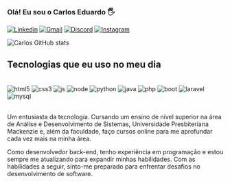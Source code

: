 ### Olá! Eu sou o Carlos Eduardo 🖐️

[![Linkedin](https://img.shields.io/badge/LinkedIn-0077B5?style=for-the-badge&logo=linkedin&logoColor=white)](https://www.linkedin.com/in/carlos-eduardo-de-abreu-francesquini-101833286/)
[![Gmail](https://img.shields.io/badge/Gmail-D14836?style=for-the-badge&logo=gmail&logoColor=white)](carlos.francesquini@gmail.com)
[![Discord](https://img.shields.io/badge/Discord-7289DA?style=for-the-badge&logo=discord&logoColor=white)](Discordapp.com/users/613520987312619542)
[![Instagram](https://img.shields.io/badge/Instagram-E4405F?style=for-the-badge&logo=instagram&logoColor=white)](https://www.instagram.com/carlos_francesquini/)

![Carlos GitHub stats](https://github-readme-stats.vercel.app/api?username=carlao03&show_icons=true&theme=dark)

## Tecnologias que eu uso no meu dia

<div style="display: inline_block"><br/>
  <img align="center" alt="html5" src="https://img.shields.io/badge/HTML5-E34F26?style=for-the-badge&logo=html5&logoColor=white" />
    <img align="center" alt="css3" src="https://img.shields.io/badge/CSS3-1572B6?style=for-the-badge&logo=css3&logoColor=white" />
    <img align="center" alt="js" src="https://img.shields.io/badge/JavaScript-323330?style=for-the-badge&logo=javascript&logoColor=F7DF1E" />
    <img align="center" alt="node" src="https://img.shields.io/badge/Node.js-43853D?style=for-the-badge&logo=node.js&logoColor=white" />
    <img align="center" alt="python" src="https://img.shields.io/badge/Python-14354C?style=for-the-badge&logo=python&logoColor=white" />
    <img align="center" alt="java" src="https://img.shields.io/badge/Java-ED8B00?style=for-the-badge&logo=openjdk&logoColor=whit" />
    <img align="center" alt="php" src="https://img.shields.io/badge/PHP-777BB4?style=for-the-badge&logo=php&logoColor=white" />
    <img align="center" alt="boot" src="https://img.shields.io/badge/Bootstrap-563D7C?style=for-the-badge&logo=bootstrap&logoColor=white" />
    <img align="center" alt="laravel" src="https://img.shields.io/badge/Laravel-FF2D20?style=for-the-badge&logo=laravel&logoColor=white" />
    <img align="center" alt="mysql" src="https://img.shields.io/badge/MySQL-00000F?style=for-the-badge&logo=mysql&logoColor=white" />
</div><br/>

Um entusiasta da tecnologia.
Cursando um ensino de nível superior na área de Análise e Desenvolvimento de Sistemas, Universidade Presbiteriana Mackenzie e, além da faculdade, faço cursos online para me aprofundar cada vez mais na minha área.

Como desenvolvedor back-end, tenho experiência em programação e estou sempre me atualizando para expandir minhas habilidades. Com as habilidades a seguir, sinto-me preparado para enfrentar desafios no desenvolvimento de software.
